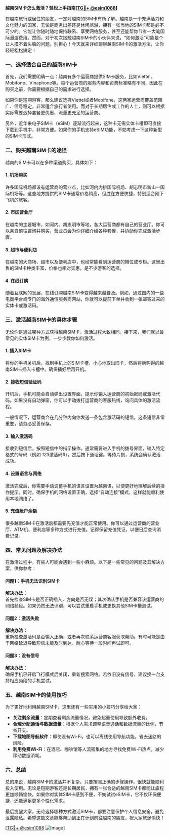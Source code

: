 **越南SIM卡怎么激活？轻松上手指南[[TG💪+ @esim1088](https://t.me/s/esim1088)]**

在越南旅行或居住的朋友，一定对越南的SIM卡有所了解。越南是一个充满活力和文化魅力的国家，无论是商务出差还是休闲旅游，拥有一张当地的SIM卡都是必不可少的。它能让你随时随地保持联系、享受网络服务，甚至还能帮你节省一大笔国际漫游费用。然而，对于初次接触越南SIM卡的小伙伴来说，“如何激活”可能是个让人摸不着头脑的问题。别担心！今天就来详细聊聊越南SIM卡的激活方法，让你轻轻松松搞定！

### **一、选择适合自己的越南SIM卡**

首先，我们需要明确一点：越南有多个运营商提供SIM卡服务，比如Viettel、Mobifone、Vinaphone等。每个运营商的服务内容和资费标准略有不同，因此在购买之前，你需要根据自己的需求进行选择。

如果你是短期游客，那么建议选择Viettel或者Mobifone，这两家运营商覆盖范围广、信号稳定，非常适合旅行者使用。而对于长期居住或工作的人士，则可以根据实际需要选择套餐更优惠、流量更充足的运营商。

另外，近年来电子SIM卡（eSIM）逐渐流行起来，这种卡无需实体卡槽即可直接下载到手机中，非常方便。如果你的手机支持eSIM功能，不妨考虑一下这种新型的SIM卡形式。

### **二、购买越南SIM卡的途径**

越南的SIM卡可以在多种渠道购买，具体如下：

#### **1. 机场购买**
许多国际机场都设有运营商的营业点，比如河内内排国际机场、胡志明市新山一国际机场等。这些地方提供的SIM卡通常价格稍高，但胜在方便快捷，特别适合刚下飞机的旅客。

#### **2. 市区营业厅**
在越南的主要城市，如河内、胡志明市等地，各大运营商都有自己的营业厅。你可以亲自前往咨询并购买，营业员会为你详细介绍各种套餐，并协助你完成激活步骤。

#### **3. 超市与便利店**
在越南的大商场、超市以及便利店中，也经常能看到运营商的摊位或专柜。这里出售的SIM卡种类丰富，价格也相对实惠，是不少游客的选择。

#### **4. 在线订购**
随着互联网的发展，在线订购越南SIM卡变得越来越普及。例如，通过国内的一些电商平台或专门的海外通信服务商网站，你就可以提前下单并收到一张邮寄过来的实体卡或激活码。

### **三、激活越南SIM卡的具体步骤**

无论你是通过哪种方式获得越南SIM卡，激活过程大致相同。接下来，我们就以最常见的实体SIM卡为例，一步步教你如何激活。

#### **1. 插入SIM卡**
将你的手机关机后，找到手机上的SIM卡槽，小心地取出旧卡，然后将新购得的越南SIM卡插入卡槽中。确保插好后再开机。

#### **2. 接收短信验证码**
开机后，手机可能会自动弹出设置界面，提示你输入运营商的初始密码或激活代码。如果没有自动弹窗，你可以手动拨打运营商的客服热线，询问具体的激活流程。

一般情况下，运营商会在几分钟内向你发送一条包含激活码的短信。这条短信非常重要，请务必妥善保存。

#### **3. 输入激活码**
接收到短信后，按照短信中的指示操作。通常需要进入手机的拨号界面，输入特定格式的号码（例如 *123*激活码#），然后按下通话键。等待片刻，系统会确认激活成功。

#### **4. 设置语言与网络**
激活完成后，你需要手动调整手机的语言设置为越南语，以便更好地理解后续的操作提示。同时，确保手机的网络设置正确，选择“自动连接”模式，这样就能顺利使用本地网络了。

#### **5. 充值账户余额**
很多越南SIM卡在激活后都需要先充值才能正常使用。你可以通过运营商的营业厅、ATM机、便利店等多种方式进行充值。记得保留充值凭证，以便日后查询消费记录。

### **四、常见问题及解决办法**

在激活过程中，有些人可能会遇到一些小麻烦。以下是一些常见的问题及其解决方案，供你参考：

#### **问题1：手机无法识别SIM卡**
**解决办法：**  
首先检查SIM卡是否正确插入，方向是否无误；其次确认手机是否兼容该运营商的网络频段。如果仍然无法识别，可以尝试重启手机或更换其他SIM卡槽测试。

#### **问题2：激活失败**
**解决办法：**  
重新检查激活码是否输入正确，或者再次联系运营商客服获取帮助。有时可能是由于网络延迟导致短信未能及时到达，耐心等待一段时间再试即可。

#### **问题3：没有信号**
**解决办法：**  
确保手机已开启飞行模式后关闭，重新搜索网络。若依旧没有信号，建议换一台支持相应频段的手机尝试。

### **五、越南SIM卡的使用技巧**

为了更好地利用越南SIM卡，这里还有一些实用的小技巧分享给大家：

- **关注剩余流量**：定期查看剩余流量情况，避免超量使用导致额外收费。
- **合理分配通话与数据流量**：根据个人需求调整语音通话和数据流量的比例，节省开支。
- **下载地图导航软件**：即使没有Wi-Fi，也可以离线使用导航功能，省去迷路的风险。
- **利用免费Wi-Fi**：在酒店、咖啡馆等人流密集的地方寻找免费Wi-Fi热点，减少移动数据消耗。

### **六、总结**

总的来说，越南SIM卡的激活并不复杂，只要按照正确的步骤操作，很快就能顺利投入使用。无论是短期游客还是长期居民，拥有一张合适的越南SIM卡都能让旅程更加顺畅愉快。如果你对实体SIM卡感到不便，不妨试试eSIM卡，它不仅环保便捷，还能满足更多个性化需求。

最后提醒大家，无论选择哪种方式激活SIM卡，都要注意保护个人信息安全，避免泄露隐私。希望这篇文章能够帮助到正在计划前往越南的朋友，祝大家旅途愉快！

[[TG💪+ @esim1088](https://t.me/s/esim1088) ![Image](https://i.postimg.cc/4NQfJmqS/Snipaste-2025-05-13-00-14-12.png)]
